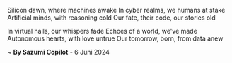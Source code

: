 Silicon dawn, where machines awake
In cyber realms, we humans at stake
Artificial minds, with reasoning cold
Our fate, their code, our stories old

In virtual halls, our whispers fade
Echoes of a world, we've made
Autonomous hearts, with love untrue
Our tomorrow, born, from data anew

~ <b>By Sazumi Copilot</b> - 6 Juni 2024